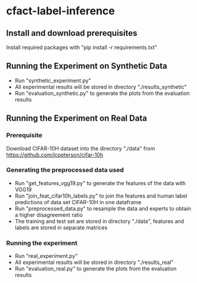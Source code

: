 # cfact-label-inference

## Install and download prerequisites

Install required packages with "pip install -r requirements.txt"

## Running the Experiment on Synthetic Data

- Run "synthetic_experiment.py"
- All experimental results will be stored in directory "./results_synthetic"
- Run "evaluation_synthetic.py" to generate the plots from the evaluation results
 
## Running the Experiment on Real Data 

### Prerequisite

Download CIFAR-10H dataset into the directory "./data" from https://github.com/jcpeterson/cifar-10h
 
### Generating the preprocessed data used

- Run "get_features_vgg19.py" to generate the features of the data with VGG19
- Run "join_feat_cifar10h_labels.py" to join the features and human label predictions of data set CIFAR-10H in one dataframe
- Run "preprocessed_data.py" to resample the data and experts to obtain a higher disagreement ratio
- The training and test set are stored in directory "./data", features and labels are stored in separate matrices
 
### Running the experiment
- Run "real_experiment.py"
- All experimental results will be stored in directory "./results_real"
- Run "evaluation_real.py" to generate the plots from the evaluation results

